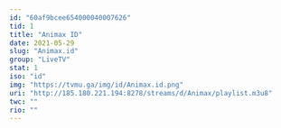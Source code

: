 ```yaml
---
id: "60af9bcee654000040007626"
tid: 1
title: "Animax ID"
date: 2021-05-29
slug: "Animax.id"
group: "LiveTV"
stat: 1
iso: "id"
img: "https://tvmu.ga/img/id/Animax.id.png"
uri: "http://185.180.221.194:8278/streams/d/Animax/playlist.m3u8"
twc: ""
rio: ""
---
```

